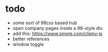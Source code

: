 # todo

* some sort of 98css based hub
* open company pages inside a 98-style div
* add this: https://www.smore.com/clippy-js
* better references
* window toggle
